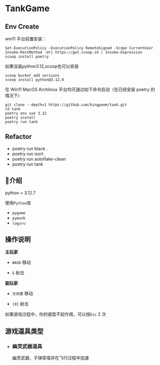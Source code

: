 # TankGame

## Env Create

win11 平台前置安装：
```shell
Set-ExecutionPolicy -ExecutionPolicy RemoteSigned -Scope CurrentUser
Invoke-RestMethod -Uri https://get.scoop.sh | Invoke-Expression
scoop install poetry
```
如果没装python3.12,scoop也可以安装
```shell
scoop bucket add versions
scoop install python@3.12.0
```

在 Win11 MacOS Archlinux 平台均可通过如下命令启动（在已经安装 poetry 的情况下）
```shell
git clone --depth=1 https://github.com/kingpoem/tank.git
cd tank
poetry env use 3.12
poetry install
poetry run tank
```
## Refactor

- poetry run black .
- poetry run isort .
- poetry run autoflake-clean
- poetry run tank

## 📄介绍

python = 3.12.7


使用`Python`库
- `pygame`
- `pymunk`
- `loguru`

## 操作说明

**主玩家**

- `WASD` 移动

- `G` 射击

**副玩家**

- `方向键` 移动

- `[0]` 射击

如果游戏过程中，你的键盘不起作用，可以按`Esc` 2 次

## 游戏道具类型

- ### 幽灵武器道具

    幽灵武器，子弹穿墙并在飞行过程中加速


